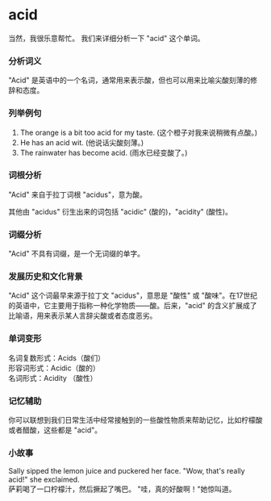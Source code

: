 # acid

当然，我很乐意帮忙。 我们来详细分析一下 "acid" 这个单词。

  

### 分析词义

  

"Acid" 是英语中的一个名词，通常用来表示酸，但也可以用来比喻尖酸刻薄的修辞和态度。

  

### 列举例句

  

1.  The orange is a bit too acid for my taste. (这个橙子对我来说稍微有点酸。)
2.  He has an acid wit. (他说话尖酸刻薄。)
3.  The rainwater has become acid. (雨水已经变酸了。)

  

### 词根分析

  

"Acid" 来自于拉丁词根 "acidus"，意为酸。

  

其他由 "acidus" 衍生出来的词包括 "acidic" (酸的)，"acidity" (酸性)。

  

### 词缀分析

  

"Acid" 不具有词缀，是一个无词缀的单字。

  

### 发展历史和文化背景

  

"Acid" 这个词最早来源于拉丁文 "acidus"，意思是 "酸性" 或 "酸味"。在17世纪的英语中，它主要用于指称一种化学物质——酸。后来，"acid" 的含义扩展成了比喻语，用来表示某人言辞尖酸或者态度恶劣。

  

### 单词变形

  

名词复数形式：Acids（酸们）  
形容词形式：Acidic（酸的）  
名词形式：Acidity （酸性）

  

### 记忆辅助

  

你可以联想到我们日常生活中经常接触到的一些酸性物质来帮助记忆，比如柠檬酸或者醋酸，这些都是 "acid"。

  

### 小故事

  

Sally sipped the lemon juice and puckered her face. "Wow, that's really acid!" she exclaimed.  
萨莉喝了一口柠檬汁，然后撅起了嘴巴。 "哇，真的好酸啊！"她惊叫道。
